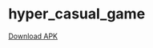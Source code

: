 # hyper_casual_game

[Download APK]([https://www.google.com](https://github.com/omer0909/hyper_casual_game/blob/master/build.apk))
